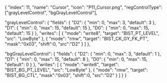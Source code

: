 {
  "index": 11,
  "name": "Cursor",
  "icon": "P11_Cursor.png",
  "regControlType": ["grayLevelControl", "bgGrayLevelControl"],

  "grayLevelControl": {
    "fields": {
      "D2": { "min": 0, "max": 3,  "default": 3 },
      "D1": { "min": 0, "max": 15, "default": 15 },
      "D0": { "min": 0, "max": 15, "default": 15 }
    },
    "writes": [
      { "mode": "write8", "target": "BIST_PT_LEVEL",    "src": "LowByte" },
      { "mode": "rmw",    "target": "BIST_CK_GY_FK_PT", "mask":"0x03", "shift":0, "src":"D2" }
    ]
  },

  "bgGrayLevelControl": {
    "fields": {
      "D2": { "min": 0, "max": 3,  "default": 1 },
      "D1": { "min": 0, "max": 15, "default": 8 },
      "D0": { "min": 0, "max": 15, "default": 0 }
    },
    "writes": [
      { "mode": "write8", "target": "BIST_BG_PT_LEVEL", "src": "LowByte" },
      { "mode": "rmw",    "target": "BIST_BG_CTL",      "mask":"0x03", "shift":0, "src":"D2" }
    ]
  }
}